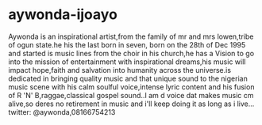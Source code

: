 # aywonda-ijoayo
 Aywonda is an inspirational artist,from the family of mr and mrs lowen,tribe of ogun state.he his the last born in seven, born on the 28th of Dec 1995 and started is music lines from the choir in his church,he has a Vision to go into the mission of entertainment with inspirational dreams,his music will impact hope,faith and salvation into humanity across the universe.is dedicated in bringing quality music and that unique sound to the nigerian music scene with his calm soulful voice,intense lyric content and his fusion of R 'N' B,raggae,classical gospel sound..I am d voice dat makes music cm alive,so deres no retirement in music and i'll keep doing it as long as i live... twitter: @aywonda,08166754213
